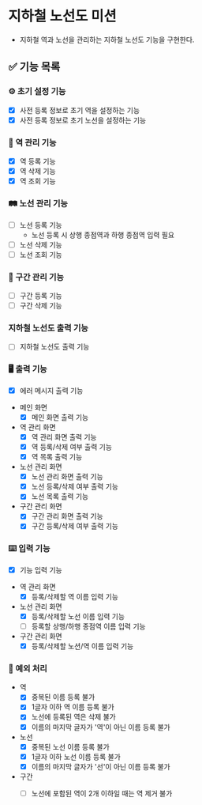 # 지하철 노선도 미션
- 지하철 역과 노선을 관리하는 지하철 노선도 기능을 구현한다.

## ✅ 기능 목록

### ⚙️ 초기 설정 기능
- [X] 사전 등록 정보로 초기 역을 설정하는 기능
- [X] 사전 등록 정보로 초기 노선을 설정하는 기능

### 🚉 역 관리 기능
- [X] 역 등록 기능
- [X] 역 삭제 기능
- [X] 역 조회 기능

### 🛤 노선 관리 기능
- [ ] 노선 등록 기능
  - 노선 등록 시 상행 종점역과 하행 종점역 입력 필요
- [ ] 노선 삭제 기능
- [ ] 노선 조회 기능

### 🚧 구간 관리 기능
- [ ] 구간 등록 기능
- [ ] 구간 삭제 기능

### 지하철 노선도 출력 기능
- [ ] 지하철 노선도 출력 기능

### 🖥 출력 기능
- [X] 에러 메시지 출력 기능
- 메인 화면
  - [X] 메인 화면 출력 기능
- 역 관리 화면
  - [X] 역 관리 화면 출력 기능
  - [X] 역 등록/삭제 여부 출력 기능
  - [X] 역 목록 출력 기능
- 노선 관리 화면
  - [x] 노선 관리 화면 출력 기능
  - [X] 노선 등록/삭제 여부 출력 기능
  - [X] 노선 목록 출력 기능
- 구간 관리 화면
  - [X] 구간 관리 화면 출력 기능
  - [X] 구간 등록/삭제 여부 출력 기능

### ⌨️ 입력 기능
- [X] 기능 입력 기능
- 역 관리 화면
  - [X] 등록/삭제할 역 이름 입력 기능
- 노선 관리 화면
  - [X] 등록/삭제할 노선 이름 입력 기능
  - [ ] 등록할 상행/하행 종점역 이름 입력 기능
- 구간 관리 화면
  - [X] 등록/삭제할 노션/역 이름 입력 기능

### 🚫 예외 처리
- 역
  - [X] 중복된 이름 등록 불가
  - [X] 1글자 이하 역 이름 등록 불가
  - [X] 노선에 등록된 역은 삭제 불가
  - [X] 이름의 마지막 글자가 '역'이 아닌 이름 등록 불가
- 노선
  - [X] 중복된 노선 이름 등록 불가
  - [X] 1글자 이하 노선 이름 등록 불가
  - [X] 이름의 마지막 글자가 '선'이 아닌 이름 등록 불가
- 구간
  - [ ] 노선에 포함된 역이 2개 이하일 때는 역 제거 불가

